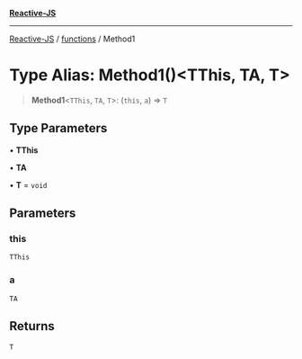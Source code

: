 [**Reactive-JS**](../../README.md)

***

[Reactive-JS](../../README.md) / [functions](../README.md) / Method1

# Type Alias: Method1()\<TThis, TA, T\>

> **Method1**\<`TThis`, `TA`, `T`\>: (`this`, `a`) => `T`

## Type Parameters

• **TThis**

• **TA**

• **T** = `void`

## Parameters

### this

`TThis`

### a

`TA`

## Returns

`T`
